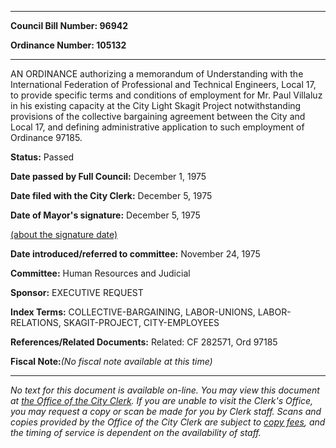 

********

**Council Bill Number: 96942**
   
**Ordinance Number: 105132**
********

 AN ORDINANCE authorizing a memorandum of Understanding with the International Federation of Professional and Technical Engineers, Local 17, to provide specific terms and conditions of employment for Mr. Paul Villaluz in his existing capacity at the City Light Skagit Project notwithstanding provisions of the collective bargaining agreement between the City and Local 17, and defining administrative application to such employment of Ordinance 97185.

**Status:** Passed
   
**Date passed by Full Council:** December 1, 1975
   
**Date filed with the City Clerk:** December 5, 1975
   
**Date of Mayor's signature:** December 5, 1975
   
[(about the signature date)](/~public/approvaldate.htm)
   
   
   
**Date introduced/referred to committee:** November 24, 1975
   
**Committee:** Human Resources and Judicial
   
**Sponsor:** EXECUTIVE REQUEST
   
   
**Index Terms:** COLLECTIVE-BARGAINING, LABOR-UNIONS, LABOR-RELATIONS, SKAGIT-PROJECT, CITY-EMPLOYEES

**References/Related Documents:** Related: CF 282571, Ord 97185

**Fiscal Note:**_(No fiscal note available at this time)_
********

_No text for this document is available on-line. You may view this document at [the Office of the City Clerk](http://www.seattle.gov/leg/clerk/contactUs.htm). If you are unable to visit the Clerk's Office, you may request a copy or scan be made for you by Clerk staff. Scans and copies provided by the Office of the City Clerk are subject to [copy fees](http://clerk.seattle.gov/~public/clerkfees.htm), and the timing of service is dependent on the availability of staff._

